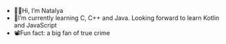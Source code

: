 - 👋🏻Hi, I’m Natalya
- 🐣I’m currently learning C, C++ and  Java. Looking forward to learn Kotlin and JavaScript
- 📽Fun fact:  a big fan of true crime

<!---
Osho-osha/Osho-osha is a ✨ special ✨ repository because its `README.md` (this file) appears on your GitHub profile.
You can click the Preview link to take a look at your changes.
--->
